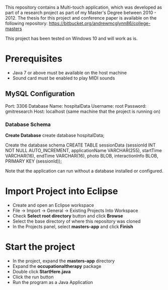 This repository contains a Multi-touch application, which was developed as part of a research project as part of my Master's Degree between 2010 - 2012. 
The thesis for this project and conference paper is available on the following repository:
https://bitbucket.org/andrewmcglynn86/college-masters

This project has been tested on Windows 10 and will work as is. 

# Prerequisites
* Java 7 or above must be available on the host machine
* Sound card must be enabled to play MIDI sounds

## MySQL Configuration
Port: 3306
Database Name: hospitalData
Username: root
Password: gmitresearch
Host: localhost (same machine that the project is running on)

### Database Schema
**Create Database**
create database hospitalData;

Create the database schema
CREATE TABLE sessionData (sessionId INT NOT NULL AUTO_INCREMENT, applicationName VARCHAR(255), startTime VARCHAR(16), endTime VARCHAR(16), photo BLOB, interactionInfo BLOB, PRIMARY KEY (sessionId));

Note that the application can run without a database installed or configured.

# Import Project into Eclipse
* Create and open an Eclipse workspace
* File -> Import -> General -> Existing Projects Into Workspace
* Check **Select root directory** button and click **Browse**
* Select the base directory of where this repository was cloned
* In the Projects panel, select **masters-app** and click **Finish**

# Start the project
* In the project, expand the **masters-app** directory
* Expand the **occupationaltherapy** package
* Double click **StartHere.java**
* Click the run button
* Run the program as a Java Application

